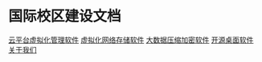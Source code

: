 <!-- _coverpage.md -->

# 国际校区建设文档

[云平台虚拟化管理软件](cloud_manager.md)
[虚拟化网络存储软件](virtual_storage.md)
[大数据压缩加密软件](bigdata.md)
[开源桌面软件](desktop.md)
[关于我们]()